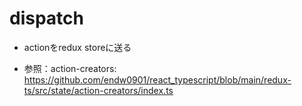 # dispatch

- actionをredux storeに送る

- 参照：action-creators: https://github.com/endw0901/react_typescript/blob/main/redux-ts/src/state/action-creators/index.ts
